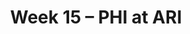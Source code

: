 ---
layout: game
title: Week 15 – PHI at ARI
season: 2020
game_id: 2020_15_PHI_ARI
away_team: PHI
home_team: ARI
---